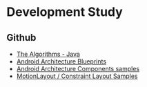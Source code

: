 # Development Study

## Github
- [The Algorithms - Java](https://github.com/TheAlgorithms/Java)
- [Android Architecture Blueprints](https://github.com/googlesamples/android-architecture)
- [Android Architecture Components samples](https://github.com/googlesamples/android-architecture-components)
- [MotionLayout / Constraint Layout Samples](https://github.com/googlesamples/android-ConstraintLayoutExamples)
